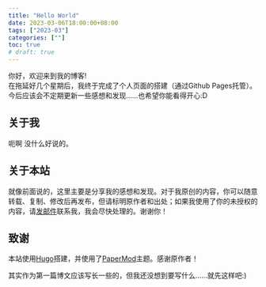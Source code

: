 ```yaml
---
title: "Hello World"
date: 2023-03-06T18:00:00+08:00
tags: ["2023-03"]
categories: [""]
toc: true
# draft: true
---
```


你好，欢迎来到我的博客!  
在拖延好几个星期后，我终于完成了个人页面的搭建（通过Github Pages托管）。今后应该会不定期更新一些感想和发现……也希望你能看得开心:D  

## 关于我  

呃啊 没什么好说的。  

## 关于本站  

就像前面说的，这里主要是分享我的感想和发现。对于我原创的内容，你可以随意转载、复制、修改后再发布，但请标明原作者和出处；如果我使用了你的未授权的内容，请[发邮件](mailto:sorali@sorali.org)联系我，我会尽快处理的。谢谢你！  

## 致谢  

本站使用[Hugo](https://github.com/gohugoio/hugo)搭建，并使用了[PaperMod](https://github.com/adityatelange/hugo-PaperMod)主题。感谢原作者！  

其实作为第一篇博文应该写长一些的，但我还没想到要写什么……就先这样吧:)  
